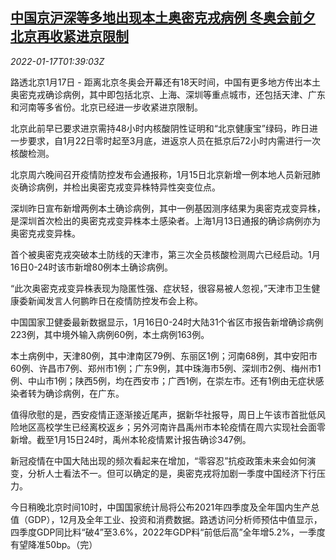 <!--1642384862000-->
[中国京沪深等多地出现本土奥密克戎病例 冬奥会前夕北京再收紧进京限制](https://cn.reuters.com/article/china-health-measures-0117-mon-idCNKBS2JR03S)
------

<div><i>2022-01-17T01:39:03Z</i></div><p>路透北京1月17日 - 距离北京冬奥会开幕还有18天时间，中国有更多地方传出本土奥密克戎确诊病例，其中即包括北京、上海、深圳等重点城市，还包括天津、广东和河南等多省份。北京已经进一步收紧进京限制。</p><p>北京此前早已要求进京需持48小时内核酸阴性证明和“北京健康宝”绿码，昨日进一步要求，自1月22日零时起至3月底，进返京人员在抵京后72小时内需进行一次核酸检测。</p><p>北京周六晚间召开疫情防控发布会通报称，1月15日北京新增一例本地人员新冠肺炎确诊病例，并检出奥密克戎变异株特异性突变位点。</p><p>深圳昨日宣布新增两例本土确诊病例，其中一例基因测序结果为奥密克戎变异株，是深圳首次检出的奥密克戎变异株本土感染者。上海1月13日通报的确诊病例亦为奥密克戎变异株。</p><p>首个被奥密克戎突破本土防线的天津市，第三次全员核酸检测周六已经启动。1月16日0-24时该市新增80例本土确诊病例。</p><p>“此次奥密克戎变异株表现为隐匿性强、症状轻，很容易被人忽视，”天津市卫生健康委新闻发言人何鹏昨日在疫情防控发布会上称。</p><p>中国国家卫健委最新数据显示，1月16日0-24时大陆31个省区市报告新增确诊病例223例，其中境外输入病例60例，本土病例163例。</p><p>本土病例中，天津80例，其中津南区79例、东丽区1例；河南68例，其中安阳市60例、许昌市7例、郑州市1例；广东9例，其中珠海市5例、深圳市2例、梅州市1例、中山市1例；陕西5例，均在西安市；广西1例，在崇左市。还有1例由无症状感染者转为确诊病例，在广东。</p><p>值得欣慰的是，西安疫情正逐渐接近尾声，据新华社报导，周日上午该市首批低风险地区高校学生已经离校返乡；另外河南许昌禹州市本轮疫情在周六实现社会面零新增。截至1月15日24时，禹州本轮疫情累计报告确诊347例。</p><p>新冠疫情在中国大陆出现的频次看起来在增加，“零容忍”抗疫政策未来会如何演变，分析人士看法不一。但可以确定的是，奥密克戎将加剧一季度中国经济下行压力。</p><p>今日稍晚北京时间10时，中国国家统计局将公布2021年四季度及全年国内生产总值（GDP），12月及全年工业、投资和消费数据。路透访问分析师预估中值显示，四季度GDP同比料“破4”至3.6%，2022年GDP料“前低后高”全年增5.2%，一季度有望降准50bp。（完）</p>

